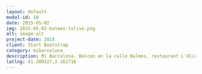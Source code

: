 ```yaml
---
layout: default
modal-id: 18
date: 2015-05-02
img: 2015-05-02-balmes-lolive.png
alt: image-alt
project-date: 2015
client: Start Bootstrap
category: mibarcelona
description: Mi Barcelona. Balcon en la calle Balmes, restaurant L'Olivé.
latlng: 41.389227,2.162716
---
```

